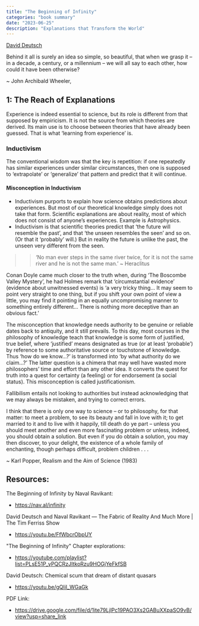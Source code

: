 ```yaml
---
title: "The Beginning of Infinity"
categories: "book summary"
date: "2023-06-25"
description: "Explanations that Transform the World"
---
```


[David Deutsch](!https://en.wikipedia.org/wiki/David_Deutsch)

Behind it all is surely an idea so simple, so beautiful, that when
we grasp it – in a decade, a century, or a millennium – we will all say to each other, how could it have been otherwise?

~ John Archibald Wheeler,

## 1: The Reach of Explanations

Experience is indeed essential to science, but its role is different from that supposed by empiricism. It is not the source from which theories are derived. Its main use is to choose between theories that have already been guessed. That is what ‘learning from experience’ is.

### Inductivism

The conventional wisdom was that the key is repetition: if one repeatedly has similar experiences under similar circumstances, then one is supposed to ‘extrapolate’ or ‘generalize’ that pattern and predict that it will continue. 

#### Misconception in Inductivism
- Inductivism purports to explain how science obtains predictions about experiences. But most of our theoretical knowledge simply does not take that form. Scientific explanations are about reality, most of which does not consist of anyone’s experiences. Example is Astrophysics.
- Inductivism is that scientific theories predict that ‘the future will resemble the past’, and that ‘the unseen resembles the seen’ and so on. (Or that it ‘probably’ will.) But in reality the future is unlike the past, the unseen very different from the seen. 

>> ‘No man ever steps in the same river twice, for it is not the same river and he is not the same man.’ ~ Heraclitus

Conan Doyle came much closer to the truth when, during ‘The Boscombe Valley Mystery’, he had Holmes remark that ‘circumstantial evidence’ (evidence about unwitnessed events) is ‘a very tricky thing... It may seem to point very straight to one thing, but if you shift your own point of view a little, you may find it pointing in an equally uncompromising manner to something entirely different... There is nothing more deceptive than an obvious fact.’

The misconception that knowledge needs authority to be genuine or reliable dates back to antiquity, and it still prevails. To this day, most courses in the philosophy of knowledge teach that knowledge is some form of justified, true belief, where ‘justified’ means designated as true (or at least ‘probable’) by reference to some authoritative source or touchstone of knowledge. Thus ‘how do we know…?’ is transformed into ‘by what authority do we claim…?’ The latter question is a chimera that may well have wasted more philosophers’ time and effort than any other idea. It converts the quest for truth into a quest for certainty (a feeling) or for endorsement (a social status). This misconception is called justificationism.

Fallibilism entails not looking to authorities but instead acknowledging that we may always be mistaken, and trying to correct errors.

I think that there is only one way to science – or to philosophy, for that matter: to meet a problem, to see its beauty and fall in love with it; to get married to it and to live with it happily, till death do ye part – unless you should meet another and even more fascinating problem or unless, indeed, you should obtain a solution. But even if you do obtain a solution, you may then discover, to your delight, the existence of a whole family of enchanting, though perhaps difficult, problem children . . . 

~ Karl Popper, Realism and the Aim of Science (1983)

## Resources:

The Beginning of Infinity by Naval Ravikant:
- https://nav.al/infinity 

David Deutsch and Naval Ravikant — The Fabric of Reality And Much More | The Tim Ferriss Show
- https://youtu.be/FfWbcrObpUY

"The Beginning of Infinity" Chapter explorations:
- https://youtube.com/playlist?list=PLsE51P_yPQCRzJItkoRzu9HOGjYeFkfSB

David Deutsch: Chemical scum that dream of distant quasars
- https://youtu.be/gQliI_WGaGk

PDF Link:
- https://drive.google.com/file/d/1ite79LjlPc19PAO3Xs2GABuXXpaSO9vB/view?usp=share_link
